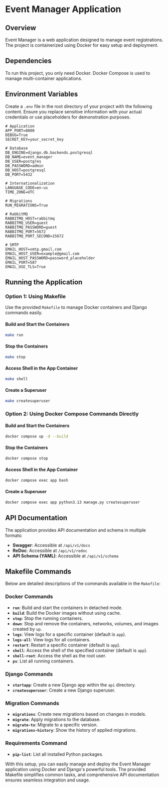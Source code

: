 # Event Manager Application

## Overview

Event Manager is a web application designed to manage event registrations. The project is containerized using Docker for easy setup and deployment.

## Dependencies

To run this project, you only need Docker. Docker Compose is used to manage multi-container applications.

## Environment Variables

Create a `.env` file in the root directory of your project with the following content. Ensure you replace sensitive information with your actual credentials or use placeholders for demonstration purposes.

```env
# Application
APP_PORT=8000
DEBUG=True
SECRET_KEY=your_secret_key

# Database
DB_ENGINE=django.db.backends.postgresql
DB_NAME=event_manager
DB_USER=postgres
DB_PASSWORD=admin
DB_HOST=postgresql
DB_PORT=5432

# Internationalization
LANGUAGE_CODE=en-us
TIME_ZONE=UTC

# Migrations
RUN_MIGRATIONS=True

# RabbitMQ
RABBITMQ_HOST=rabbitmq
RABBITMQ_USER=guest
RABBITMQ_PASSWORD=guest
RABBITMQ_PORT=5672
RABBITMQ_PORT_SECOND=15672

# SMTP
EMAIL_HOST=smtp.gmail.com
EMAIL_HOST_USER=example@gmail.com
EMAIL_HOST_PASSWORD=password_placeholder
EMAIL_PORT=587
EMAIL_USE_TLS=True
```

## Running the Application

### Option 1: Using Makefile

Use the provided `Makefile` to manage Docker containers and Django commands easily.

#### Build and Start the Containers

```bash
make run
```

#### Stop the Containers

```bash
make stop
```

#### Access Shell in the App Container

```bash
make shell
```

#### Create a Superuser

```bash
make createsuperuser
```

### Option 2: Using Docker Compose Commands Directly

#### Build and Start the Containers

```bash
docker compose up -d --build
```

#### Stop the Containers

```bash
docker compose stop
```

#### Access Shell in the App Container

```bash
docker compose exec app bash
```

#### Create a Superuser

```bash
docker compose exec app python3.13 manage.py createsuperuser
```

## API Documentation

The application provides API documentation and schema in multiple formats:

- **Swagger**: Accessible at `/api/v1/docs`
- **ReDoc**: Accessible at `/api/v1/redoc`
- **API Schema (YAML)**: Accessible at `/api/v1/schema`

## Makefile Commands

Below are detailed descriptions of the commands available in the `Makefile`:

### Docker Commands

- **`run`**: Build and start the containers in detached mode.
- **`build`**: Build the Docker images without using cache.
- **`stop`**: Stop the running containers.
- **`down`**: Stop and remove the containers, networks, volumes, and images created by `up`.
- **`logs`**: View logs for a specific container (default is `app`).
- **`logs-all`**: View logs for all containers.
- **`restart`**: Restart a specific container (default is `app`).
- **`shell`**: Access the shell of the specified container (default is `app`).
- **`shell-root`**: Access the shell as the root user.
- **`ps`**: List all running containers.

### Django Commands

- **`startapp`**: Create a new Django app within the `api` directory.
- **`createsuperuser`**: Create a new Django superuser.

### Migration Commands

- **`migrations`**: Create new migrations based on changes in models.
- **`migrate`**: Apply migrations to the database.
- **`migrate-to`**: Migrate to a specific version.
- **`migrations-history`**: Show the history of applied migrations.

### Requirements Command

- **`pip-list`**: List all installed Python packages.

With this setup, you can easily manage and deploy the Event Manager application using Docker and Django's powerful tools. The provided Makefile simplifies common tasks, and comprehensive API documentation ensures seamless integration and usage.

